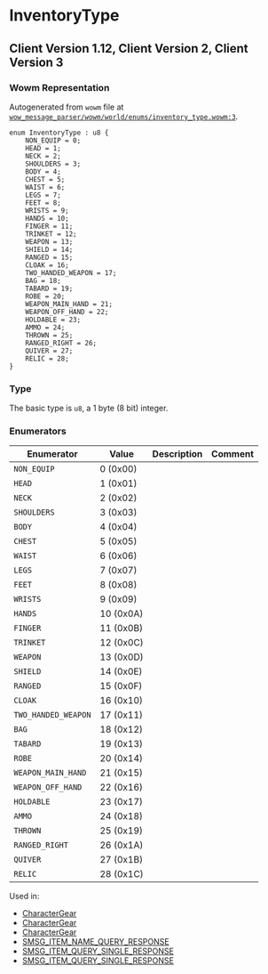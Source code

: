 # InventoryType

## Client Version 1.12, Client Version 2, Client Version 3

### Wowm Representation

Autogenerated from `wowm` file at [`wow_message_parser/wowm/world/enums/inventory_type.wowm:3`](https://github.com/gtker/wow_messages/tree/main/wow_message_parser/wowm/world/enums/inventory_type.wowm#L3).

```rust,ignore
enum InventoryType : u8 {
    NON_EQUIP = 0;
    HEAD = 1;
    NECK = 2;
    SHOULDERS = 3;
    BODY = 4;
    CHEST = 5;
    WAIST = 6;
    LEGS = 7;
    FEET = 8;
    WRISTS = 9;
    HANDS = 10;
    FINGER = 11;
    TRINKET = 12;
    WEAPON = 13;
    SHIELD = 14;
    RANGED = 15;
    CLOAK = 16;
    TWO_HANDED_WEAPON = 17;
    BAG = 18;
    TABARD = 19;
    ROBE = 20;
    WEAPON_MAIN_HAND = 21;
    WEAPON_OFF_HAND = 22;
    HOLDABLE = 23;
    AMMO = 24;
    THROWN = 25;
    RANGED_RIGHT = 26;
    QUIVER = 27;
    RELIC = 28;
}
```
### Type
The basic type is `u8`, a 1 byte (8 bit) integer.
### Enumerators
| Enumerator | Value  | Description | Comment |
| --------- | -------- | ----------- | ------- |
| `NON_EQUIP` | 0 (0x00) |  |  |
| `HEAD` | 1 (0x01) |  |  |
| `NECK` | 2 (0x02) |  |  |
| `SHOULDERS` | 3 (0x03) |  |  |
| `BODY` | 4 (0x04) |  |  |
| `CHEST` | 5 (0x05) |  |  |
| `WAIST` | 6 (0x06) |  |  |
| `LEGS` | 7 (0x07) |  |  |
| `FEET` | 8 (0x08) |  |  |
| `WRISTS` | 9 (0x09) |  |  |
| `HANDS` | 10 (0x0A) |  |  |
| `FINGER` | 11 (0x0B) |  |  |
| `TRINKET` | 12 (0x0C) |  |  |
| `WEAPON` | 13 (0x0D) |  |  |
| `SHIELD` | 14 (0x0E) |  |  |
| `RANGED` | 15 (0x0F) |  |  |
| `CLOAK` | 16 (0x10) |  |  |
| `TWO_HANDED_WEAPON` | 17 (0x11) |  |  |
| `BAG` | 18 (0x12) |  |  |
| `TABARD` | 19 (0x13) |  |  |
| `ROBE` | 20 (0x14) |  |  |
| `WEAPON_MAIN_HAND` | 21 (0x15) |  |  |
| `WEAPON_OFF_HAND` | 22 (0x16) |  |  |
| `HOLDABLE` | 23 (0x17) |  |  |
| `AMMO` | 24 (0x18) |  |  |
| `THROWN` | 25 (0x19) |  |  |
| `RANGED_RIGHT` | 26 (0x1A) |  |  |
| `QUIVER` | 27 (0x1B) |  |  |
| `RELIC` | 28 (0x1C) |  |  |

Used in:
* [CharacterGear](charactergear.md)
* [CharacterGear](charactergear.md)
* [CharacterGear](charactergear.md)
* [SMSG_ITEM_NAME_QUERY_RESPONSE](smsg_item_name_query_response.md)
* [SMSG_ITEM_QUERY_SINGLE_RESPONSE](smsg_item_query_single_response.md)
* [SMSG_ITEM_QUERY_SINGLE_RESPONSE](smsg_item_query_single_response.md)

